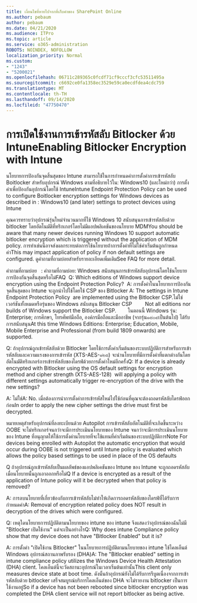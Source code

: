 ```yaml
---
title: เงื่อนไขที่หายไปจากที่เก็บคำของ SharePoint Online
ms.author: pebaum
author: pebaum
ms.date: 04/21/2020
ms.audience: ITPro
ms.topic: article
ms.service: o365-administration
ROBOTS: NOINDEX, NOFOLLOW
localization_priority: Normal
ms.custom:
- "1243"
- "5200021"
ms.openlocfilehash: 06711c289365c0fcdf71cf9cccf3cfc53511495a
ms.sourcegitcommit: c6692ce0fa1358ec3529e59ca0ecdfdea4cdc759
ms.translationtype: MT
ms.contentlocale: th-TH
ms.lasthandoff: 09/14/2020
ms.locfileid: "47750470"
---
```

# <a name="enabling-bitlocker-encryption-with-intune"></a><span data-ttu-id="f7d70-102">การเปิดใช้งานการเข้ารหัสลับ Bitlocker ด้วย Intune</span><span class="sxs-lookup"><span data-stu-id="f7d70-102">Enabling Bitlocker Encryption with Intune</span></span>

<span data-ttu-id="f7d70-103">นโยบายการป้องกันจุดสิ้นสุดของ Intune สามารถใช้ในการกำหนดค่าการตั้งค่าการเข้ารหัสลับ Boitlocker สำหรับอุปกรณ์ Windows ตามที่อธิบายไว้ใน: Windows10 (และใหม่กว่า) การตั้งค่าเพื่อป้องกันอุปกรณ์โดยใช้ Intune</span><span class="sxs-lookup"><span data-stu-id="f7d70-103">Intune Endpoint Protection Policy can be used to configure Boitlocker encryption settings for Windows devices as described in : Windows10 (and later) settings to protect devices using Intune</span></span>

<span data-ttu-id="f7d70-104">คุณควรทราบว่าอุปกรณ์รุ่นใหม่จำนวนมากที่ใช้ Windows 10 สนับสนุนการเข้ารหัสลับด้วย bitlocker โดยอัตโนมัติที่ทริกเกอร์โดยไม่มีแอปพลิเคชันของนโยบาย MDM</span><span class="sxs-lookup"><span data-stu-id="f7d70-104">You should be aware that many newer devices running Windows 10 support automatic bitlocker encryption which is triggered without the application of MDM policy.</span></span> <span data-ttu-id="f7d70-105">การทำเช่นนี้อาจส่งผลกระทบต่อการใช้นโยบายถ้าการตั้งค่าที่ไม่ใช่ค่าเริ่มต้นถูกกำหนดค่า</span><span class="sxs-lookup"><span data-stu-id="f7d70-105">This may impact application of policy if non default settings are configured.</span></span> <span data-ttu-id="f7d70-106">ดูคำถามที่ถามบ่อยสำหรับรายละเอียดเพิ่มเติม</span><span class="sxs-lookup"><span data-stu-id="f7d70-106">See FAQ for more detail.</span></span>


<span data-ttu-id="f7d70-107">คำถามที่ถามบ่อย   : คำถามที่ถามบ่อย: Windows สนับสนุนการเข้ารหัสลับอุปกรณ์โดยใช้นโยบายการป้องกันจุดสิ้นสุดหรือไม่</span><span class="sxs-lookup"><span data-stu-id="f7d70-107">FAQ  Q: Which editions of Windows support device encryption using the Endpoint Protection Policy?</span></span>
<span data-ttu-id="f7d70-108"> A: การตั้งค่าในนโยบายการป้องกันจุดสิ้นสุดของ Intune จะถูกนำไปใช้โดยใช้ CSP ของ Bitlocker</span><span class="sxs-lookup"><span data-stu-id="f7d70-108"> A: The settings in Intune Endpoint Protection Policy  are implemented using the Bitlocker CSP.</span></span><span data-ttu-id="f7d70-109">ไม่ใช่เวอร์ชันทั้งหมดหรือรุ่นของ Windows สนับสนุน Bitlocker CSP 
     </span><span class="sxs-lookup"><span data-stu-id="f7d70-109">  Not all editions nor builds of Windows support the Bitlocker CSP. 
     </span></span> <span data-ttu-id="f7d70-110">ในตอนนี้ Windows รุ่น: Enterprise; การศึกษา, โทรศัพท์มือถือ, องค์กรมือถือและมืออาชีพ (จากรุ่น๑๘๐๙เป็นต้นไป) ได้รับการสนับสนุน</span><span class="sxs-lookup"><span data-stu-id="f7d70-110">At this time Windows Editions: Enterprise; Education, Mobile, Mobile Enterprise and Professional (from build 1809 onwards) are supported.</span></span>




<span data-ttu-id="f7d70-111">Q: ถ้าอุปกรณ์ถูกเข้ารหัสลับด้วย Bitlocker โดยใช้การตั้งค่าเริ่มต้นของระบบปฏิบัติการสำหรับการเข้ารหัสลับและความแรงของการเข้ารหัส (XTS-AES-๑๒๘) จะนำนโยบายที่มีการตั้งค่าที่แตกต่างกันโดยอัตโนมัติทริกเกอร์การเข้ารหัสลับของไดรฟ์ด้วยการตั้งค่าใหม่อีกครั้ง</span><span class="sxs-lookup"><span data-stu-id="f7d70-111">Q: If a device is already encrypted with Bitlocker using the OS default settings for encryption method and cipher strength (XTS-AES-128)  will applying a policy with different settings automatically trigger re-encryption of the drive with the new settings?</span></span>

<span data-ttu-id="f7d70-112">A: ไม่ใช่</span><span class="sxs-lookup"><span data-stu-id="f7d70-112">A: No.</span></span> <span data-ttu-id="f7d70-113">เมื่อต้องการนำการตั้งค่าการเข้ารหัสใหม่ไปใช้ก่อนที่คุณจะต้องถอดรหัสลับไดรฟ์ออกก่อน</span><span class="sxs-lookup"><span data-stu-id="f7d70-113">In order to apply the new cipher settings the drive must first be decrypted.</span></span>

<span data-ttu-id="f7d70-114">หมายเหตุสำหรับอุปกรณ์ที่ลงทะเบียนด้วย Autopilot การเข้ารหัสลับอัตโนมัติที่จะเกิดขึ้นระหว่าง OOBE จะไม่ทริกเกอร์จนกว่าจะมีการประเมินนโยบายของ Intune จนกว่าจะมีการประเมินนโยบายของ Intune ที่อนุญาตให้ใช้การตั้งค่านโยบายที่จะใช้แทนที่ค่าเริ่มต้นของระบบปฏิบัติการ</span><span class="sxs-lookup"><span data-stu-id="f7d70-114">Note For devices being enrolled with Autopilot the automatic encryption that would occur during OOBE is not triggered until Intune policy is evaluated which allows the policy based settings to be used in place of the OS defaults</span></span>




<span data-ttu-id="f7d70-115">Q ถ้าอุปกรณ์ถูกเข้ารหัสลับเป็นผลลัพธ์ของแอปพลิเคชันของ Intune ของ Intune จะถูกถอดรหัสลับเมื่อนโยบายนั้นถูกเอาออกหรือไม่</span><span class="sxs-lookup"><span data-stu-id="f7d70-115">Q If a device is encrypted as a result of the  application of Intune policy will it be decrypted when that policy is removed?</span></span>

<span data-ttu-id="f7d70-116">A: การลบนโยบายที่เกี่ยวข้องกับการเข้ารหัสลับไม่ทำให้เกิดการถอดรหัสลับของไดรฟ์ที่ได้รับการกำหนดค่า</span><span class="sxs-lookup"><span data-stu-id="f7d70-116">A: Removal of encryption related policy does NOT result in decryption of the drives which were configured.</span></span>




<span data-ttu-id="f7d70-117">Q: เหตุใดนโยบายการปฏิบัติตามนโยบายของ intune ของ intune จึงแสดงว่าอุปกรณ์ของฉันไม่มี "Bitlocker เปิดใช้งาน" แต่จะเป็นอย่างไร</span><span class="sxs-lookup"><span data-stu-id="f7d70-117">Q: Why does intune Compliance policy show that my device does not have "Bitlocker Enabled" but it is?</span></span>

<span data-ttu-id="f7d70-118">A: การตั้งค่า "เปิดใช้งาน Bitlocker" ในนโยบายการปฏิบัติตามนโยบายของ intune ใช้ไคลเอ็นต์ Windows อุปกรณ์สถานภาพรับรอง (DHA)</span><span class="sxs-lookup"><span data-stu-id="f7d70-118">A: The "Bitlocker enabled" setting in intune compliance policy utilizes the Windows Device Health Attestation  (DHA) client.</span></span> <span data-ttu-id="f7d70-119">ไคลเอ็นต์นี้จะวัดสถานะอุปกรณ์ในเวลาเริ่มต้นเท่านั้น</span><span class="sxs-lookup"><span data-stu-id="f7d70-119">This client only measures device state at boot time.</span></span> <span data-ttu-id="f7d70-120">ดังนั้นถ้าอุปกรณ์ยังไม่ได้รับการรีบูตเนื่องจากการเข้ารหัสลับด้วย bitlocker เสร็จสมบูรณ์บริการไคลเอ็นต์ของ DHA จะไม่รายงาน bitlocker เป็นการใช้งานอยู่</span><span class="sxs-lookup"><span data-stu-id="f7d70-120">So if a device has not been rebooted since bitlocker encryption was completed the DHA client service will not report bitlocker as being active.</span></span>